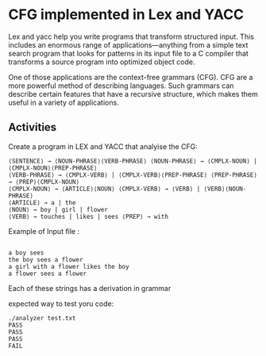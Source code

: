 # CFG implemented in Lex and YACC


Lex and yacc help you write programs that transform structured input. This includes
an enormous range of applications—anything from a simple text search program that
looks for patterns in its input file to a C compiler that transforms a source program into
optimized object code.

One of those applications are the context-free grammars (CFG). CFG are a more
powerful method of describing languages. Such grammars can describe certain
features that have a recursive structure, which makes them useful in a variety
of applications.

## Activities

Create a program in LEX and YACC that analyise the CFG:

```
⟨SENTENCE⟩ → ⟨NOUN-PHRASE⟩⟨VERB-PHRASE⟩ ⟨NOUN-PHRASE⟩ → ⟨CMPLX-NOUN⟩ | ⟨CMPLX-NOUN⟩⟨PREP-PHRASE⟩
⟨VERB-PHRASE⟩ → ⟨CMPLX-VERB⟩ | ⟨CMPLX-VERB⟩⟨PREP-PHRASE⟩ ⟨PREP-PHRASE⟩ → ⟨PREP⟩⟨CMPLX-NOUN⟩
⟨CMPLX-NOUN⟩ → ⟨ARTICLE⟩⟨NOUN⟩ ⟨CMPLX-VERB⟩ → ⟨VERB⟩ | ⟨VERB⟩⟨NOUN-PHRASE⟩
⟨ARTICLE⟩ → a | the
⟨NOUN⟩ → boy | girl | flower
⟨VERB⟩ → touches | likes | sees ⟨PREP⟩ → with
```

Example of Input file :

```

a boy sees
the boy sees a flower
a girl with a flower likes the boy
a flower sees a flower
```


Each of these strings has a derivation in grammar

expected way to test yoru code:

```
./analyzer test.txt
PASS
PASS
PASS
FAIL
```
